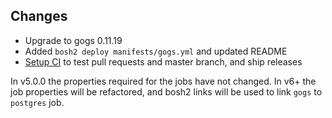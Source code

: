 ## Changes

* Upgrade to gogs 0.11.19
* Added `bosh2 deploy manifests/gogs.yml` and updated README
* [Setup CI](https://ci.starkandwayne.com/teams/main/pipelines/gogs-boshrelease) to test pull requests
and master branch, and ship releases

In v5.0.0 the properties required for the jobs have not changed. In v6+ the job properties will be refactored, and bosh2 links will be used to link `gogs` to `postgres` job.
